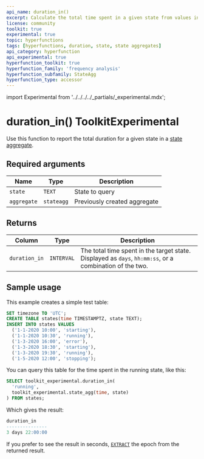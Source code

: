 ```yaml
---
api_name: duration_in()
excerpt: Calculate the total time spent in a given state from values in a state aggregate
license: community
toolkit: true
experimental: true
topic: hyperfunctions
tags: [hyperfunctions, duration, state, state aggregates]
api_category: hyperfunction
api_experimental: true
hyperfunction_toolkit: true
hyperfunction_family: 'frequency analysis'
hyperfunction_subfamily: StateAgg
hyperfunction_type: accessor
---
```


import Experimental from '../../../../_partials/_experimental.mdx';

# duration_in()  <tag type="toolkit">Toolkit</tag><tag type="experimental">Experimental</tag>
Use this function to report the total duration for a given state in a [state aggregate][state_agg].

<Experimental />

## Required arguments

|Name|Type|Description|
|-|-|-|
|`state`|`TEXT`|State to query|
|`aggregate`|`stateagg`|Previously created aggregate|

## Returns

|Column|Type|Description|
|-|-|-|
|`duration_in`|`INTERVAL`|The total time spent in the target state. Displayed as `days`, `hh:mm:ss`, or a combination of the two.|

## Sample usage
This example creates a simple test table:
```sql
SET timezone TO 'UTC';
CREATE TABLE states(time TIMESTAMPTZ, state TEXT);
INSERT INTO states VALUES
  ('1-1-2020 10:00', 'starting'),
  ('1-1-2020 10:30', 'running'),
  ('1-3-2020 16:00', 'error'),
  ('1-3-2020 18:30', 'starting'),
  ('1-3-2020 19:30', 'running'),
  ('1-5-2020 12:00', 'stopping');
```

You can query this table for the time spent in the running state, like this:
```sql
SELECT toolkit_experimental.duration_in(
  'running',
  toolkit_experimental.state_agg(time, state)
) FROM states;
```

Which gives the result:
```sql
duration_in  
---------------
3 days 22:00:00
```

If you prefer to see the result in seconds, [`EXTRACT`][extract] the epoch from
the returned result.

[extract]: https://www.postgresql.org/docs/current/functions-datetime.html#FUNCTIONS-DATETIME-EXTRACT
[state_agg]: /hyperfunctions/frequency-analysis/state_agg/
